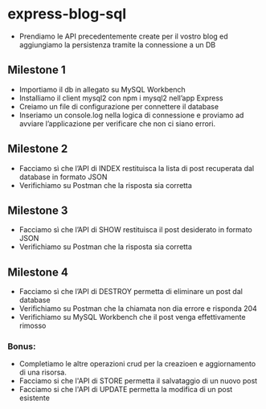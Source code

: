 # express-blog-sql

- Prendiamo le API precedentemente create per il vostro blog ed aggiungiamo la persistenza tramite la connessione a un DB

## Milestone 1
- Importiamo il db in allegato su MySQL Workbench
- Installiamo il client mysql2 con npm i mysql2 nell’app Express
- Creiamo un file di configurazione per connettere il database
- Inseriamo un console.log nella logica di connessione e proviamo ad avviare l’applicazione per verificare che non ci siano errori.

## Milestone 2
- Facciamo sì che l’API di INDEX restituisca la lista di post recuperata dal database in formato JSON
- Verifichiamo su Postman che la risposta sia corretta

## Milestone 3
- Facciamo sì che l’API di SHOW restituisca il post desiderato in formato JSON
- Verifichiamo su Postman che la risposta sia corretta

## Milestone 4
- Facciamo sì che l’API di DESTROY permetta di eliminare un post dal database
- Verifichiamo su Postman che la chiamata non dia errore e risponda 204
- Verifichiamo su MySQL Workbench che il post venga effettivamente rimosso

### Bonus:
- Completiamo le altre operazioni crud per la creazioen e aggiornamento di una risorsa.
- Facciamo si che l'API di STORE permetta il salvataggio di un nuovo post
- Facciamo si che l'API di UPDATE permetta la modifica di un post esistente